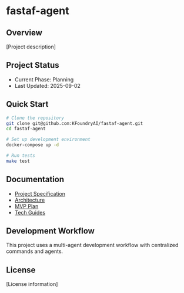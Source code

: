 # fastaf-agent

## Overview
[Project description]

## Project Status
- Current Phase: Planning
- Last Updated: 2025-09-02

## Quick Start

```bash
# Clone the repository
git clone git@github.com:KFoundryAI/fastaf-agent.git
cd fastaf-agent

# Set up development environment
docker-compose up -d

# Run tests
make test
```

## Documentation
- [Project Specification](docs/projectspec.md)
- [Architecture](docs/ARCHITECTURE.md)
- [MVP Plan](docs/mvp-plan.md)
- [Tech Guides](docs/tech-guides/)

## Development Workflow
This project uses a multi-agent development workflow with centralized commands and agents.

## License
[License information]
